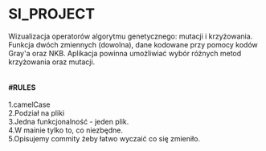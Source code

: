 # SI_PROJECT
Wizualizacja operatorów algorytmu genetycznego: mutacji i krzyżowania. Funkcja dwóch zmiennych (dowolna), dane kodowane przy pomocy kodów Gray'a oraz NKB. Aplikacja powinna umożliwiać wybór różnych metod krzyżowania oraz mutacji.
<br>
<br>
<br>
<b>#RULES</b><br><br>
1.camelCase<br>
2.Podział na pliki<br>
3.Jedna funkcjonalność - jeden plik.<br>
4.W mainie tylko to, co niezbędne.<br>
5.Opisujemy commity żeby łatwo wyczaić co się zmieniło.
